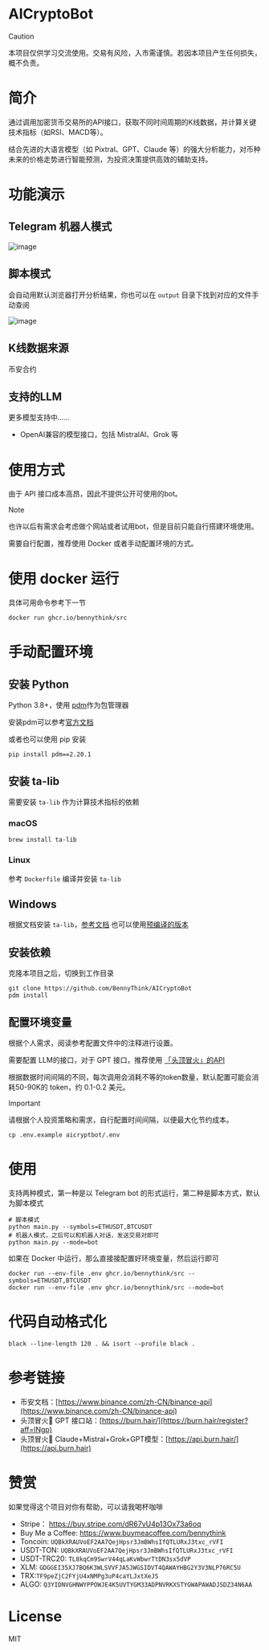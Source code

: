 # AICryptoBot

> [!CAUTION]
> 本项目仅供学习交流使用。交易有风险，入市需谨慎。若因本项目产生任何损失，概不负责。

# 简介

通过调用加密货币交易所的API接口，获取不同时间周期的K线数据，并计算关键技术指标（如RSI、MACD等）。

结合先进的大语言模型（如 Pixtral、GPT、Claude 等）的强大分析能力，对币种未来的价格走势进行智能预测，为投资决策提供高效的辅助支持。

# 功能演示

## Telegram 机器人模式

![image](/assets/bot.png)

## 脚本模式

会自动用默认浏览器打开分析结果，你也可以在 `output` 目录下找到对应的文件手动查阅

![image](/assets/script.jpg)

## K线数据来源

币安合约

## 支持的LLM

更多模型支持中……

* OpenAI兼容的模型接口，包括 MistralAI、Grok 等

# 使用方式

由于 API 接口成本高昂，因此不提供公开可使用的bot。
> [!NOTE]
> 也许以后有需求会考虑做个网站或者试用bot，但是目前只能自行搭建环境使用。

需要自行配置，推荐使用 Docker 或者手动配置环境的方式。

# 使用 docker 运行

具体可用命令参考下一节

```shell
docker run ghcr.io/bennythink/src
```

# 手动配置环境

## 安装 Python

Python 3.8+，使用 [pdm](https://github.com/pdm-project/pdm)作为包管理器

安装pdm可以参考[官方文档](https://pdm-project.org/zh-cn/latest/)

或者也可以使用 pip 安装

```shell
pip install pdm==2.20.1
```

## 安装 ta-lib

需要安装 `ta-lib` 作为计算技术指标的依赖

### macOS

```shell
brew install ta-lib
```

### Linux

参考 `Dockerfile` 编译并安装 `ta-lib`

## Windows

根据文档安装 `ta-lib`，[参考文档](https://github.com/TA-Lib/ta-lib-python?tab=readme-ov-file#windows)
也可以使用[预编译的版本](https://github.com/cgohlke/talib-build/)

## 安装依赖

克隆本项目之后，切换到工作目录

```shell
git clone https://github.com/BennyThink/AICryptoBot
pdm install
```

## 配置环境变量

根据个人需求，阅读参考配置文件中的注释进行设置。

需要配置 LLM的接口，对于 GPT 接口，推荐使用 [「头顶冒火」的API](https://burn.hair/register?aff=lNgp️)

根据数据时间间隔的不同，每次调用会消耗不等的token数量，默认配置可能会消耗50-90K的 token，约 0.1-0.2 美元。

> [!IMPORTANT]  
> 请根据个人投资策略和需求，自行配置时间间隔，以便最大化节约成本。

```shell
cp .env.example aicryptbot/.env
```

# 使用

支持两种模式，第一种是以 Telegram bot 的形式运行，第二种是脚本方式，默认为脚本模式

```shell
# 脚本模式
python main.py --symbols=ETHUSDT,BTCUSDT
# 机器人模式，之后可以和机器人对话，发送交易对即可
python main.py --mode=bot
```

如果在 Docker 中运行，那么直接接配置好环境变量，然后运行即可

```shell
docker run --env-file .env ghcr.io/bennythink/src --symbols=ETHUSDT,BTCUSDT
docker run --env-file .env ghcr.io/bennythink/src --mode=bot
```

# 代码自动格式化

```shell
black --line-length 120 . && isort --profile black . 
```

# 参考链接

* 币安文档：[https://www.binance.com/zh-CN/binance-api](https://www.binance.com/zh-CN/binance-api)
* 头顶冒火🤯 GPT 接口站：[https://burn.hair/](https://burn.hair/register?aff=lNgp️)
* 头顶冒火🤯 Claude+Mistral+Grok+GPT模型：[https://api.burn.hair/](https://api.burn.hair)

# 赞赏

如果觉得这个项目对你有帮助，可以请我喝杯咖啡

* Stripe： https://buy.stripe.com/dR67vU4p13Ox73a6oq
* Buy Me a Coffee: https://www.buymeacoffee.com/bennythink
* Toncoin: `UQBkXRAUVoEF2AA7QejHpsr3JmBWhsIfQTLURxJ3txc_rVFI`
* USDT-TON: `UQBkXRAUVoEF2AA7QejHpsr3JmBWhsIfQTLURxJ3txc_rVFI`
* USDT-TRC20: `TL8kqCm9SwrV44qLaKvWbwrTtDN3sx5dVP`
* XLM: `GDGGEI35XJ7BQ6K3WLSVVFJA5JWGSIDVT4QAWAYHBG2Y3V3NLP76RC5U`
* TRX:`TF9peZjC2FYjU4xNMPg3uP4caYLJxtXeJS`
* ALGO: `Q3YIDNVGHNWYPPOWJE4K5UVTYGM33ADPNVRKXSTYGWAPAWADJSDZ34N6AA`

# License

MIT
 